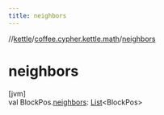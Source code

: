 ```yaml
---
title: neighbors
---
```

//[kettle](../../index.html)/[coffee.cypher.kettle.math](index.html)/[neighbors](neighbors.html)



# neighbors



[jvm]\
val BlockPos.[neighbors](neighbors.html): [List](https://kotlinlang.org/api/latest/jvm/stdlib/kotlin.collections/-list/index.html)&lt;BlockPos&gt;




